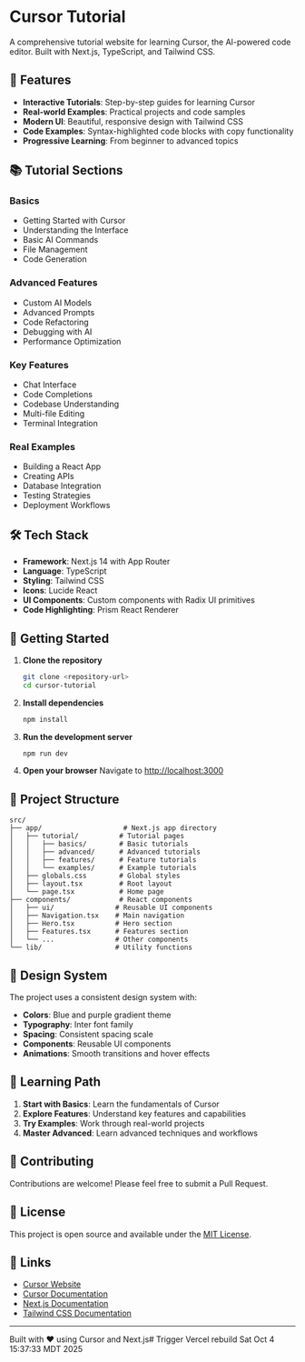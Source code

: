 # Cursor Tutorial

A comprehensive tutorial website for learning Cursor, the AI-powered code editor. Built with Next.js, TypeScript, and Tailwind CSS.

## 🚀 Features

- **Interactive Tutorials**: Step-by-step guides for learning Cursor
- **Real-world Examples**: Practical projects and code samples
- **Modern UI**: Beautiful, responsive design with Tailwind CSS
- **Code Examples**: Syntax-highlighted code blocks with copy functionality
- **Progressive Learning**: From beginner to advanced topics

## 📚 Tutorial Sections

### Basics
- Getting Started with Cursor
- Understanding the Interface
- Basic AI Commands
- File Management
- Code Generation

### Advanced Features
- Custom AI Models
- Advanced Prompts
- Code Refactoring
- Debugging with AI
- Performance Optimization

### Key Features
- Chat Interface
- Code Completions
- Codebase Understanding
- Multi-file Editing
- Terminal Integration

### Real Examples
- Building a React App
- Creating APIs
- Database Integration
- Testing Strategies
- Deployment Workflows

## 🛠️ Tech Stack

- **Framework**: Next.js 14 with App Router
- **Language**: TypeScript
- **Styling**: Tailwind CSS
- **Icons**: Lucide React
- **UI Components**: Custom components with Radix UI primitives
- **Code Highlighting**: Prism React Renderer

## 🚀 Getting Started

1. **Clone the repository**
   ```bash
   git clone <repository-url>
   cd cursor-tutorial
   ```

2. **Install dependencies**
   ```bash
   npm install
   ```

3. **Run the development server**
   ```bash
   npm run dev
   ```

4. **Open your browser**
   Navigate to [http://localhost:3000](http://localhost:3000)

## 📁 Project Structure

```
src/
├── app/                    # Next.js app directory
│   ├── tutorial/          # Tutorial pages
│   │   ├── basics/        # Basic tutorials
│   │   ├── advanced/      # Advanced tutorials
│   │   ├── features/      # Feature tutorials
│   │   └── examples/      # Example tutorials
│   ├── globals.css        # Global styles
│   ├── layout.tsx         # Root layout
│   └── page.tsx           # Home page
├── components/            # React components
│   ├── ui/               # Reusable UI components
│   ├── Navigation.tsx    # Main navigation
│   ├── Hero.tsx          # Hero section
│   ├── Features.tsx      # Features section
│   └── ...               # Other components
└── lib/                  # Utility functions
```

## 🎨 Design System

The project uses a consistent design system with:

- **Colors**: Blue and purple gradient theme
- **Typography**: Inter font family
- **Spacing**: Consistent spacing scale
- **Components**: Reusable UI components
- **Animations**: Smooth transitions and hover effects

## 📖 Learning Path

1. **Start with Basics**: Learn the fundamentals of Cursor
2. **Explore Features**: Understand key features and capabilities
3. **Try Examples**: Work through real-world projects
4. **Master Advanced**: Learn advanced techniques and workflows

## 🤝 Contributing

Contributions are welcome! Please feel free to submit a Pull Request.

## 📄 License

This project is open source and available under the [MIT License](LICENSE).

## 🔗 Links

- [Cursor Website](https://cursor.sh)
- [Cursor Documentation](https://docs.cursor.sh)
- [Next.js Documentation](https://nextjs.org/docs)
- [Tailwind CSS Documentation](https://tailwindcss.com/docs)

---

Built with ❤️ using Cursor and Next.js# Trigger Vercel rebuild Sat Oct  4 15:37:33 MDT 2025
